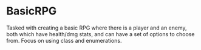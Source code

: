 # BasicRPG
Tasked with creating a basic RPG where there is a player and an enemy, both which have health/dmg stats, and can have a set of options to choose from. Focus on using class and enumerations.
